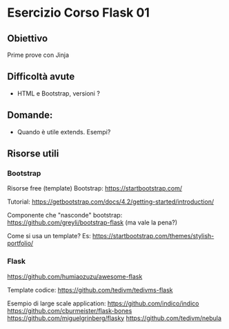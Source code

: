 # Esercizio Corso Flask 01

## Obiettivo

Prime prove con Jinja

## Difficoltà avute
- HTML e Bootstrap, versioni ?

## Domande: 
- Quando è utile extends. Esempi?

## Risorse utili

### Bootstrap

Risorse free (template) Bootstrap:
https://startbootstrap.com/

Tutorial:
https://getbootstrap.com/docs/4.2/getting-started/introduction/

Componente che "nasconde" bootstrap:
https://github.com/greyli/bootstrap-flask (ma vale la pena?)

Come si usa un template?
Es: https://startbootstrap.com/themes/stylish-portfolio/

### Flask

https://github.com/humiaozuzu/awesome-flask

Template codice:
https://github.com/tedivm/tedivms-flask

Esempio di large scale application:
https://github.com/indico/indico
https://github.com/cburmeister/flask-bones
https://github.com/miguelgrinberg/flasky
https://github.com/tedivm/nebula